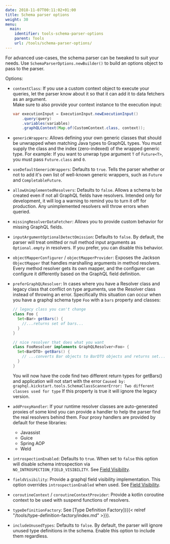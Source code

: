 ```yaml
---
date: 2018-11-07T00:11:02+01:00
title: Schema parser options
weight: 30
menu:
  main:
    identifier: tools-schema-parser-options
    parent: Tools
    url: /tools/schema-parser-options/
---
```


For advanced use-cases, the schema parser can be tweaked to suit your needs.
Use `SchemaParserOptions.newBuilder()` to build an options object to pass to the parser.

Options:

* `contextClass`: If you use a custom context object to execute your queries, let the parser know about it so that it can add it to data fetchers as an argument.  
  Make sure to also provide your context instance to the execution input:
    ```java
    var executionInput = ExecutionInput.newExecutionInput()
        .query(query)
        .variables(variables)
        .graphQLContext(Map.of(CustomContext.class, context));
    ```
* `genericWrappers`: Allows defining your own generic classes that should be unwrapped when matching Java types to GraphQL types.  You must supply the class and the index (zero-indexed) of the wrapped generic type.  For example: If you want to unwrap type argument `T` of `Future<T>`, you must pass `Future.class` and `0`.

* `useDefaultGenericWrappers`: Defaults to `true`.  Tells the parser whether or not to add it's own list of well-known generic wrappers, such as `Future` and `CompletableFuture`.
* `allowUnimplementedResolvers`: Defaults to `false`.  Allows a schema to be created even if not all GraphQL fields have resolvers.  Intended only for development, it will log a warning to remind you to turn it off for production.  Any unimplemented resolvers will throw errors when queried.
* `missingResolverDataFetcher`: Allows you to provide custom behavior for missing GraphQL fields.
* `inputArgumentOptionalDetectOmission`: Defaults to `false`. By default, the parser will treat omitted or null method input arguments as `Optional.empty` in resolvers. If you prefer, you can disable this behavior.
* `objectMapperConfigurer` / `objectMapperProvider`: Exposes the Jackson `ObjectMapper` that handles marshalling arguments in method resolvers.  Every method resolver gets its own mapper, and the configurer can configure it differently based on the GraphQL field definition.
* `preferGraphQLResolver`: In cases where you have a Resolver class and legacy class that conflict on type arguments, use the Resolver class instead of throwing an error.
  Specifically this situation can occur when you have a graphql schema type `Foo` with a `bars` property and classes:
    ```java
    // legacy class you can't change
    class Foo {
      Set<Bar> getBars() {
        //...returns set of bars...
      }
    }

    // nice resolver that does what you want
    class FooResolver implements GraphQLResolver<Foo> {
      Set<BarDTO> getBars() {
        // ...converts Bar objects to BarDTO objects and returns set...
      }
    }
    ```
    You will now have the code find two different return types for getBars() and application will not start with the error ```Caused by: graphql.kickstart.tools.SchemaClassScannerError: Two different classes used for type```
    If this property is true it will ignore the legacy version.
* `addProxyHandler`: If your runtime resolver classes are auto-generated proxies of some kind you can provide a handler to help the parser find the real resolvers behind them. Four proxy handlers are provided by default for these libraries:
    * Javassist
    * Guice
    * Spring AOP
    * Weld
* `introspectionEnabled`: Defaults to `true`. When set to `false` this option will disable schema introspection via `NO_INTROSPECTION_FIELD_VISIBILITY`. See [Field Visibility](https://www.graphql-java.com/documentation/master/fieldvisibility/).
* `fieldVisibility`: Provide a graphql field visibility implementation. This option overrides `introspectionEnabled` when used. See [Field Visibility](https://www.graphql-java.com/documentation/master/fieldvisibility/).
* `coroutineContext` / `coroutineContextProvider`: Provide a kotlin coroutine context to be used with suspend functions of resolvers.
* `typeDefinitionFactory`: See [Type Definition Factory]({{< relref "/tools/type-definition-factory/index.md" >}}).
* `includeUnusedTypes`: Defaults to `false`. By default, the parser will ignore unused type definitions in the schema. Enable this option to include them regardless.
